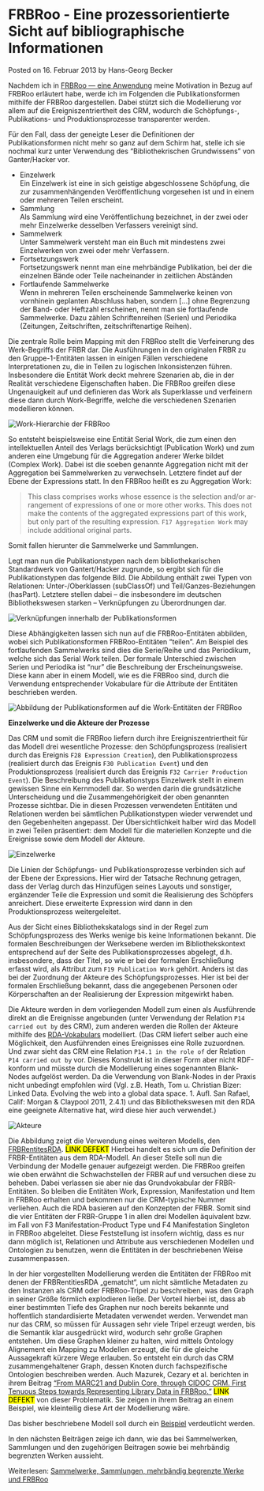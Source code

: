 # FRBRoo - Eine prozessorientierte Sicht auf bibliographische Informationen

Posted on 16. Februar 2013 by Hans-Georg Becker	

Nachdem ich in [FRBRoo — eine Anwendung](../15/frbroo-eine-anwendung.md) meine Motivation in Bezug auf FRBRoo erläutert habe, werde ich im Folgenden die Publikationsformen mithilfe der FRBRoo dargestellen. Dabei stützt sich die Modellierung vor allem auf die Ereigniszentriertheit des CRM, wodurch die Schöpfungs-, Publikations- und Produktionsprozesse transparenter werden.

Für den Fall, dass der geneigte Leser die Definitionen der Publikationsformen nicht mehr so ganz auf dem Schirm hat, stelle ich sie nochmal kurz unter Verwendung des “Bibliothekrischen Grundwissens” von Ganter/Hacker vor.

* Einzelwerk\
  Ein Einzelwerk ist eine in sich geistige abgeschlossene Schöpfung, die zur zusammenhängenden Veröffentlichung vorgesehen ist und in einem oder mehreren Teilen erscheint.
* Sammlung\
  Als Sammlung wird eine Veröffentlichung bezeichnet, in der zwei oder mehr Einzelwerke desselben Verfassers vereinigt sind.
* Sammelwerk\
  Unter Sammelwerk versteht man ein Buch mit mindestens zwei Einzelwerken von zwei oder mehr Verfassern.
* Fortsetzungswerk\
  Fortsetzungswerk nennt man eine mehrbändige Publikation, bei der die einzelnen Bände oder Teile nacheinander in zeitlichen Abständen
* Fortlaufende Sammelwerke\
  Wenn in mehreren Teilen erscheinende Sammelwerke keinen von vornhinein geplanten Abschluss haben, sondern […] ohne Begrenzung der Band- oder Heftzahl erscheinen, nennt man sie fortlaufende Sammelwerke. Dazu zählen Schriftenreihen (Serien) und Periodika (Zeitungen, Zeitschriften, zeitschriftenartige Reihen).

Die zentrale Rolle beim Mapping mit den FRBRoo stellt die Verfeinerung des Werk-Begriffs der FRBR dar.
Die Ausführungen in den originalen FRBR zu den Gruppe-1-Entitäten lassen in einigen Fällen verschiedene Interpretationen zu, die in Teilen zu logischen Inkonsistenzen führen. Insbesondere die Entität Work deckt mehrere Szenarien ab, die in der Realität verschiedene Eigenschaften haben. Die FRBRoo greifen diese Ungenauigkeit auf und definieren das Work als Superklasse und verfeinern diese dann durch Work-Begriffe, welche die verschiedenen Szenarien modellieren können.

![Work-Hierarchie der FRBRoo](HGB_FRBRoo_Works.jpg)

So entsteht beispielsweise eine Entität Serial Work, die zum einen den intellektuellen Anteil des Verlags berücksichtigt (Publication Work) und zum anderen eine Umgebung für die Aggregation anderer Werke bildet (Complex Work). Dabei ist die soeben genannte Aggregation nicht mit der Aggregation bei Sammelwerken zu verwechseln. Letztere findet auf der Ebene der Expressions statt. In den FRBRoo heißt es zu Aggregation Work:

>    This class comprises works whose essence is the selection and/or ar-rangement of expressions of one or more other works. This does not make the contents of the aggregated expressions part of this work, but only part of the resulting expression. `F17 Aggregation Work` may include additional original parts.

Somit fallen hierunter die Sammelwerke und Sammlungen.

Legt man nun die Publikationstypen nach dem bibliothekarischen Standardwerk von Gantert/Hacker zugrunde, so ergibt sich für die Publikationstypen das folgende Bild. Die Abbildung enthält zwei Typen von Relationen: Unter-/Oberklassen (subClassOf) und Teil/Ganzes-Beziehungen (hasPart). Letztere stellen dabei – die insbesondere im deutschen Bibliothekswesen starken – Verknüpfungen zu Überordnungen dar.

![Verknüpfungen innerhalb der Publikationsformen](GantertHacker.jpg)

Diese Abhängigkeiten lassen sich nun auf die FRBRoo-Entitäten abbilden, wobei sich Publikationsformen FRBRoo-Entitäten “teilen”. Am Beispiel des fortlaufenden Sammelwerks sind dies die Serie/Reihe und das Periodikum, welche sich das Serial Work teilen. Der formale Unterschied zwischen Serien und Periodika ist “nur” die Beschreibung der Erscheinungsweise. Diese kann aber in einem Modell, wie es die FRBRoo sind, durch die Verwendung entsprechender Vokabulare für die Attribute der Entitäten beschrieben werden.

![Abbildung der Publikationsformen auf die Work-Entitäten der FRBRoo](HGB_PubTypes_FRBRoo.jpg)

**Einzelwerke und die Akteure der Prozesse**

Das CRM und somit die FRBRoo liefern durch ihre Ereigniszentriertheit für das Modell drei wesentliche Prozesse: den Schöpfungsprozess (realisiert durch das Ereignis `F28 Expression Creation`), den Publikationsprozess (realisiert durch das Ereignis `F30 Publication Event`) und den Produktionsprozess (realisiert durch das Ereignis `F32 Carrier Production Event`).
Die Beschreibung des Publikationstyps Einzelwerk stellt in einem gewissen Sinne ein Kernmodell dar. So werden darin die grundsätzliche Unterscheidung und die Zusammengehörigkeit der oben genannten Prozesse sichtbar. Die in diesen Prozessen verwendeten Entitäten und Relationen werden bei sämtlichen Publikationstypen wieder verwendet und den Gegebenheiten angepasst. Der Übersichtlichkeit halber wird das Modell in zwei Teilen präsentiert: dem Modell für die materiellen Konzepte und die Ereignisse sowie dem Modell der Akteure.

![Einzelwerke](HGB_Einzelwerke.jpg)

Die Linien der Schöpfungs- und Publikationsprozesse verbinden sich auf der Ebene der Expressions. Hier wird der Tatsache Rechnung getragen, dass der Verlag durch das Hinzufügen seines Layouts und sonstiger, ergänzender Teile die Expression und somit die Realisierung des Schöpfers anreichert. Diese erweiterte Expression wird dann in den Produktionsprozess weitergeleitet.

Aus der Sicht eines Bibliothekskatalogs sind in der Regel zum Schöpfungsprozess des Werks wenige bis keine Informationen bekannt. Die formalen Beschreibungen der Werksebene werden im Bibliothekskontext entsprechend auf der Seite des Publikationsprozesses abgelegt, d.h. insbesondere, dass der Titel, so wie er bei der formalen Erschließung erfasst wird, als Attribut zum `F19 Publication Work` gehört. Anders ist das bei der Zuordnung der Akteure des Schöpfungsprozesses. Hier ist bei der formalen Erschließung bekannt, dass die angegebenen Personen oder Körperschaften an der Realisierung der Expression mitgewirkt haben.

Die Akteure werden in dem vorliegenden Modell zum einen als Ausführende direkt an die Ereignisse angebunden (unter Verwendung der Relation `P14 carried out by` des CRM), zum anderen werden die Rollen der Akteure mithilfe des [RDA-Vokabulars](http://rdvocab.info/) modelliert. (Das CRM liefert selber auch eine Möglichkeit, den Ausführenden eines Ereignisses eine Rolle zuzuordnen. Und zwar sieht das CRM eine Relation `P14.1 in the role of` der Relation `P14 carried out by` vor. Dieses Konstrukt ist in dieser Form aber nicht RDF-konform und müsste durch die Modellierung eines sogenannten Blank-Nodes aufgelöst werden. Da die Verwendung von Blank-Nodes in der Praxis nicht unbedingt empfohlen wird (Vgl. z.B. Heath, Tom u. Christian Bizer: Linked Data. Evolving the web into a global data space. 1. Aufl. San Rafael, Calif: Morgan & Claypool 2011, 2.4.1) und das Bibliothekswesen mit den RDA eine geeignete Alternative hat, wird diese hier auch verwendet.)

![Akteure](HGB_Akteure.jpg)

Die Abbildung zeigt die Verwendung eines weiteren Modells, den [FRBRentitesRDA](http://rdavocab.info/uri/schema/FRBRentitiesRDA). <mark>LINK DEFEKT</mark> Hierbei handelt es sich um die Definition der FRBR-Entitäten aus dem RDA-Modell. An dieser Stelle soll nun die Verbindung der Modelle genauer aufgezeigt werden.
Die FRBRoo greifen wie oben erwähnt die Schwachstellen der FRBR auf und versuchen diese zu beheben. Dabei verlassen sie aber nie das Grundvokabular der FRBR-Entitäten. So bleiben die Entitäten Work, Expression, Manifestation und Item in FRBRoo erhalten und bekommen nur die CRM-typische Nummer verliehen. Auch die RDA basieren auf den Konzepten der FRBR. Somit sind die vier Entitäten der FRBR-Gruppe 1 in allen drei Modellen äquivalent bzw. im Fall von F3 Manifestation-Product Type und F4 Manifestation Singleton in FRBRoo abgeleitet. Diese Feststellung ist insofern wichtig, dass es nur dann möglich ist, Relationen und Attribute aus verschiedenen Modellen und Ontologien zu benutzen, wenn die Entitäten in der beschriebenen Weise zusammenpassen.

In der hier vorgestellten Modellierung werden die Entitäten der FRBRoo mit denen der FRBRentitiesRDA „gematcht“, um nicht sämtliche Metadaten zu den Instanzen als CRM oder FRBRoo-Tripel zu beschreiben, was den Graph in seiner Größe förmlich explodieren ließe. Der Vorteil hierbei ist, dass ab einer bestimmten Tiefe des Graphen nur noch bereits bekannte und hoffentlich standardisierte Metadaten verwendet werden.
Verwendet man nur das CRM, so müssen für Aussagen sehr viele Tripel erzeugt werden, bis die Semantik klar ausgedrückt wird, wodurch sehr große Graphen entstehen. Um diese Graphen kleiner zu halten, wird mittels Ontology Alignement ein Mapping zu Modellen erzeugt, die für die gleiche Aussagekraft kürzere Wege erlauben. So entsteht ein durch das CRM zusammengehaltener Graph, dessen Knoten durch fachspezifische Ontologien beschreiben werden.
Auch Mazurek, Cezary et al. berichten in ihrem Beitrag [“From MARC21 and Dublin Core, through CIDOC CRM. First Tenuous Steps towards Representing Library Data in FRBRoo.“](http://www.cidoc2012.fi/en/File/1611/mazurek.pdf) <mark>LINK DEFEKT</mark> von dieser Problematik. Sie zeigen in ihrem Beitrag an einem Beispiel, wie kleinteilig diese Art der Modellierung wäre.

Das bisher beschriebene Modell soll durch ein [Beispiel](2013/02/16/beispiel-frbroo-fuer-einzelwerke.md) verdeutlicht werden.

In den nächsten Beiträgen zeige ich dann, wie das bei Sammelwerken, Sammlungen und den zugehörigen Beitragen sowie bei mehrbändig begrenzten Werken aussieht.

Weiterlesen: [Sammelwerke, Sammlungen, mehrbändig begrenzte Werke und FRBRoo](../17/sammelwerke-sammlungen-mehrbaendig-begrenzte-werke-und-frbroo.md)

